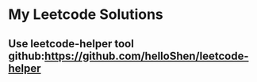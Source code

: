 # My Leetcode Solutions
## Use leetcode-helper tool github:https://github.com/helloShen/leetcode-helper